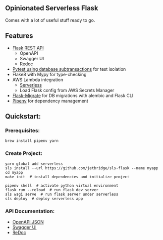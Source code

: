 ## Opinionated Serverless Flask
Comes with a lot of useful stuff ready to go.


## Features
* [Flask REST API](https://github.com/Nobatek/flask-rest-api)
  * OpenAPI
  * Swagger UI
  * Redoc
* [Pytest using database subtransactions](https://pypi.org/project/pytest-flask-sqlalchemy/) for test isolation
* Flake8 with Mypy for type-checking
* AWS Lambda integration
  * [Serverless](https://serverless.com/)
  * Load Flask config from AWS Secrets Manager
* [Flask-Migrate](https://flask-migrate.readthedocs.io/en/latest/) for DB migrations with alembic and Flask CLI
* [Pipenv](https://pipenv.readthedocs.io/en/latest/) for dependency management


## Quickstart:

### Prerequisites:
`brew install pipenv yarn`

### Create Project:
```
yarn global add serverless
sls install --url https://github.com/jetbridge/sls-flask --name myapp
cd myapp
make init  # install dependencies and initialize project

pipenv shell  # activate python virtual environment
flask run --reload  # run flask dev server
sls wsgi serve  # run flask server under serverless
sls deploy  # deploy serverless app
```

### API Documentation:
* [OpenAPI JSON](http://localhost:5000/api/openapi.json)
* [Swagger UI](http://localhost:5000/api/swagger)
* [ReDoc](http://localhost:5000/api/doc)
